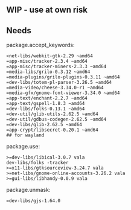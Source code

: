 WIP - use at own risk
--------------------------------------------

Needs
-----
package.accept_keywords:

	<net-libs/webkit-gtk-2.29 ~amd64
	=app-misc/tracker-2.3.4 ~amd64
	=app-misc/tracker-miners-2.3.3 ~amd64
	=media-libs/grilo-0.3.12 ~amd64
	=media-plugins/grilo-plugins-0.3.11 ~amd64
	=dev-libs/totem-pl-parser-3.26.5 ~amd64
	=media-video/cheese-3.34.0-r1 ~amd64
	=media-gfx/gnome-font-viewer-3.34.0 ~amd64
	=app-text/enchant-2.2.7 ~amd64
	=app-text/gspell-1.8.3 ~amd64
	=dev-libs/folks-0.13.1 ~amd64
	=dev-util/glib-utils-2.62.5 ~amd64
	=dev-util/gdbus-codegen-2.62.5 ~amd64
	=dev-libs/glib-2.62.5 ~amd64
	=app-crypt/libsecret-0.20.1 ~amd64
	## for wayland

package.use:

	>=dev-libs/libical-3.0.7 vala
	dev-libs/folks -tracker
	>=x11-libs/gtksourceview-3.24.7 vala
	>=net-libs/gnome-online-accounts-3.26.2 vala
	>=gui-libs/libhandy-0.0.9 vala

package.unmask:

	=dev-libs/gjs-1.64.0
	
